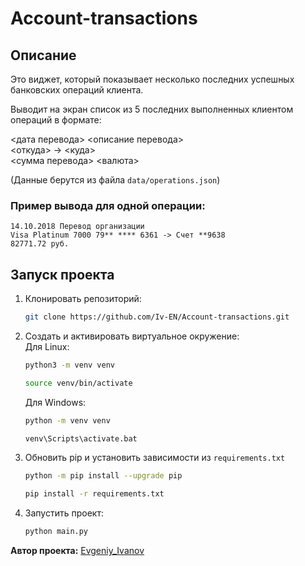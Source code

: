 # Account-transactions

## Описание

Это виджет, который показывает несколько последних успешных банковских операций клиента.

Выводит на экран список из 5 последних выполненных клиентом операций в формате:

<дата перевода> <описание перевода>  
<откуда> -> <куда>  
<сумма перевода> <валюта>  

(Данные берутся из файла ```data/operations.json```)

### Пример вывода для одной операции:
```commandline
14.10.2018 Перевод организации
Visa Platinum 7000 79** **** 6361 -> Счет **9638
82771.72 руб.
```
## Запуск проекта
1. Клонировать репозиторий:
    ```bash
    git clone https://github.com/Iv-EN/Account-transactions.git
    ```

2. Создать и активировать виртуальное окружение:  
    Для Linux:
    ```bash
    python3 -m venv venv
    ```
   ```bash
   source venv/bin/activate
   ```
    Для Windows:
   ```bash
   python -m venv venv
   ```
   ```bash
   venv\Scripts\activate.bat
   ```

3. Обновить pip и установить зависимости из ```requirements.txt```
   ```bash
   python -m pip install --upgrade pip
   ```
   ```bash
   pip install -r requirements.txt
    ```
4. Запустить проект:
    ```bash
    python main.py
    ```

**Автор проекта:** [Evgeniy_Ivanov](https://github.com/Iv-EN/)

